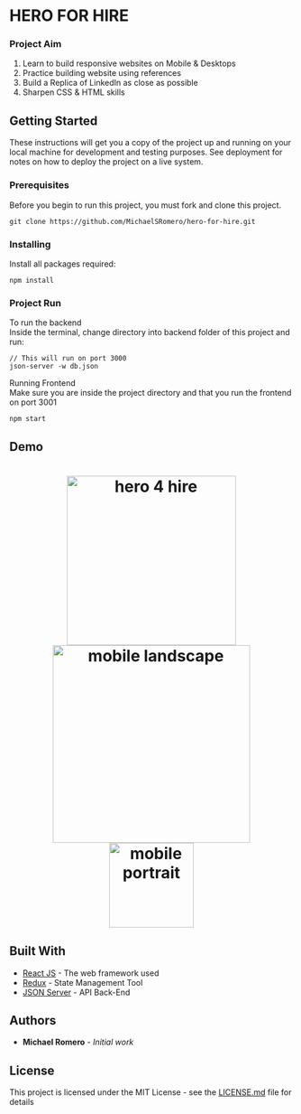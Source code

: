 # HERO FOR HIRE

### Project Aim
1. Learn to build responsive websites on Mobile & Desktops
2. Practice building website using references
3. Build a Replica of LinkedIn as close as possible
4. Sharpen CSS & HTML skills

## Getting Started

These instructions will get you a copy of the project up and running on your local machine for development and testing purposes. See deployment for notes on how to deploy the project on a live system.

### Prerequisites

Before you begin to run this project, you must fork and clone this project.

```
git clone https://github.com/MichaelSRomero/hero-for-hire.git
```

### Installing

Install all packages required:

```
npm install
```

### Project Run

To run the backend <br>
Inside the terminal, change directory into backend folder of this project and run:

```
// This will run on port 3000
json-server -w db.json
```

Running Frontend <br>
Make sure you are inside the project directory and that you run the frontend on port 3001

```
npm start
```

## Demo
<h1 align="center">
  <a href="http://www.youtube.com/watch?v=IbObEOuefto" target="_blank"><img src="https://github.com/MichaelSRomero/hero-for-hire/blob/master/src/images/hero4hire-web.png" alt="hero 4 hire" width="300"></a>

  <img src="https://github.com/MichaelSRomero/hero-for-hire/blob/master/src/images/hero4hire-landscape.jpg" alt="mobile landscape" width="350" style="display: inline-block;">

  <img src="https://github.com/MichaelSRomero/hero-for-hire/blob/master/src/images/hero4hire-portrait.jpg" alt="mobile portrait" width="150" style="display: inline-block;">
  <br>
</h1>

## Built With

* [React JS](https://reactjs.org/) - The web framework used
* [Redux](https://redux.js.org/) - State Management Tool
* [JSON Server](https://www.journaldev.com/10660/json-server) - API Back-End


## Authors

* **Michael Romero** - *Initial work*

## License

This project is licensed under the MIT License - see the [LICENSE.md](LICENSE.md) file for details
